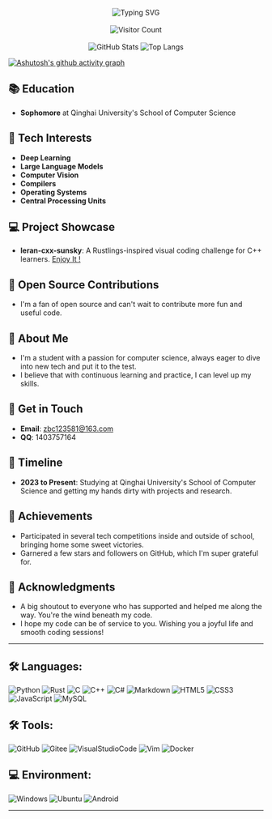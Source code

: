 <p align="center">
    <img src="https://readme-typing-svg.herokuapp.com?font=consolas&weight=100&size=45&duration=4000&pause=4000&center=true&vCenter=true&multiline=true&width=760&height=70&lines=Welcome+to+know+about+Sunsky" alt="Typing SVG" />
    <br><br>
    <img src="https://profile-counter.glitch.me/skithao/count.svg" alt="Visitor Count" />
    <br><br>
    <img src="https://github-readme-stats.vercel.app/api?username=skithao&count_private=true&show_icons=true&theme=radical&line_height=28&include_all_commits=true&rank_icon=percentile&show_icons=true&text_bold=true" alt="GitHub Stats" />
    <img src="https://github-readme-stats.vercel.app/api/top-langs/?username=skithao&theme=radical&card_width=350&size_weight=0.5&count_weight=0.5&langs_count=10&layout=compact" alt="Top Langs" />
    <br>
</p>

[![Ashutosh's github activity graph](https://github-readme-activity-graph-fjqz177.vercel.app/graph?username=skithao&theme=github-dark)](https://github.com/ashutosh00710/github-readme-activity-graph)

## 📚 Education
- **Sophomore** at Qinghai University's School of Computer Science

## 🔭 Tech Interests
- **Deep Learning**
- **Large Language Models**
- **Computer Vision**
- **Compilers**
- **Operating Systems**
- **Central Processing Units**

## 💻 Project Showcase
- **leran-cxx-sunsky**: A Rustlings-inspired visual coding challenge for C++ learners. [Enjoy It !](https://github.com/skithao/learning-cxx-sunsky-basic) 

## 🤝 Open Source Contributions
- I'm a fan of open source and can't wait to contribute more fun and useful code.

## 📝 About Me
- I'm a student with a passion for computer science, always eager to dive into new tech and put it to the test.
- I believe that with continuous learning and practice, I can level up my skills.

## 📧 Get in Touch
- **Email**: [zbc123581@163.com](mailto:zbc123581@163.com)
- **QQ**: 1403757164

## 📅 Timeline
- **2023 to Present**: Studying at Qinghai University's School of Computer Science and getting my hands dirty with projects and research.

## 🎉 Achievements
- Participated in several tech competitions inside and outside of school, bringing home some sweet victories.
- Garnered a few stars and followers on GitHub, which I'm super grateful for.

## 🌟 Acknowledgments
- A big shoutout to everyone who has supported and helped me along the way. You're the wind beneath my code.
- I hope my code can be of service to you. Wishing you a joyful life and smooth coding sessions!
  
---

## 🛠️ Languages:
![Python](https://img.shields.io/badge/Python-3776AB?style=flat-square&logo=Python&logoColor=white) 
![Rust](https://img.shields.io/badge/Rust-000000?style=flat-square&logo=Rust&logoColor=white) 
![C](https://img.shields.io/badge/C-A8B9CC?style=flat-square&logo=C&logoColor=white) 
![C++](https://img.shields.io/badge/C++-00599C?style=flat-square&logo=CPlusPlus&logoColor=white) 
![C#](https://img.shields.io/badge/CSharp-239120?style=flat-square&logo=CSharp&logoColor=white) 
![Markdown](https://img.shields.io/badge/Markdown-000000?style=flat-square&logo=Markdown&logoColor=white) 
![HTML5](https://img.shields.io/badge/HTML5-E34F26?style=flat-square&logo=HTML5&logoColor=white) 
![CSS3](https://img.shields.io/badge/CSS3-1572B6?style=flat-square&logo=CSS3&logoColor=white) 
![JavaScript](https://img.shields.io/badge/JavaScript-F7DF1E?style=flat-square&logo=JavaScript&logoColor=white) 
![MySQL](https://img.shields.io/badge/MySQL-4479A1?style=flat-square&logo=MySQL&logoColor=white) 

## 🛠️ Tools:
![GitHub](https://img.shields.io/badge/GitHub-181717?style=flat-square&logo=GitHub&logoColor=white) 
![Gitee](https://img.shields.io/badge/Gitee-C71D23?style=flat-square&logo=Gitee&logoColor=white) 
![VisualStudioCode](https://img.shields.io/badge/VisualStudioCode-007ACC?style=flat-square&logo=VisualStudioCode&logoColor=white) 
![Vim](https://img.shields.io/badge/Vim-019733?style=flat-square&logo=Vim&logoColor=white) 
![Docker](https://img.shields.io/badge/Docker-2496ED?style=flat-square&logo=Docker&logoColor=white) 

## 💻 Environment:
![Windows](https://img.shields.io/badge/Windows-0078D6?style=flat-square&logo=Windows&logoColor=white) 
![Ubuntu](https://img.shields.io/badge/Ubuntu-E95420?style=flat-square&logo=Ubuntu&logoColor=white) 
![Android](https://img.shields.io/badge/Android-3DDC84?style=flat-square&logo=Android&logoColor=white) 

---
